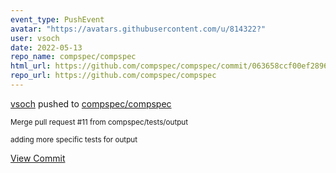```yaml
---
event_type: PushEvent
avatar: "https://avatars.githubusercontent.com/u/814322?"
user: vsoch
date: 2022-05-13
repo_name: compspec/compspec
html_url: https://github.com/compspec/compspec/commit/063658ccf00ef289640fedad01ded60aeb3ddb4d
repo_url: https://github.com/compspec/compspec
---
```


<a href='https://github.com/vsoch' target='_blank'>vsoch</a> pushed to <a href='https://github.com/compspec/compspec' target='_blank'>compspec/compspec</a>

<small>Merge pull request #11 from compspec/tests/output

adding more specific tests for output</small>

<a href='https://github.com/compspec/compspec/commit/063658ccf00ef289640fedad01ded60aeb3ddb4d' target='_blank'>View Commit</a>